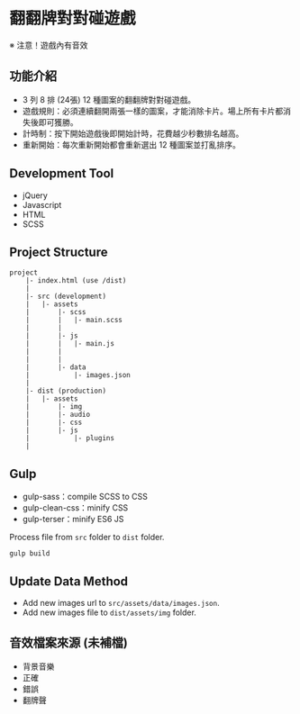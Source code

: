 # 翻翻牌對對碰遊戲

※ 注意！遊戲內有音效

## 功能介紹
* 3 列 8 排 (24張) 12 種圖案的翻翻牌對對碰遊戲。
* 遊戲規則：必須連續翻開兩張一樣的圖案，才能消除卡片。場上所有卡片都消失後即可獲勝。
* 計時制：按下開始遊戲後即開始計時，花費越少秒數排名越高。
* 重新開始：每次重新開始都會重新選出 12 種圖案並打亂排序。

## Development Tool
* jQuery
* Javascript
* HTML
* SCSS

## Project Structure
```
project
    |- index.html (use /dist)
    |
    |- src (development)
    |   |- assets
    |       |- scss
    |       |   |- main.scss
    |       |
    |       |- js
    |       |   |- main.js
    |       |
    |       |
    |       |- data
    |           |- images.json
    |
    |- dist (production)
    |   |- assets
    |       |- img
    |       |- audio
    |       |- css
    |       |- js
    |           |- plugins
    |
```

## Gulp
* gulp-sass：compile SCSS to CSS
* gulp-clean-css：minify CSS
* gulp-terser：minify ES6 JS

Process file from `src` folder to `dist` folder.
```
gulp build
```

## Update Data Method
* Add new images url to `src/assets/data/images.json`.
* Add new images file to `dist/assets/img` folder.


## 音效檔案來源 (未補檔)
* 背景音樂
* 正確
* 錯誤
* 翻牌聲